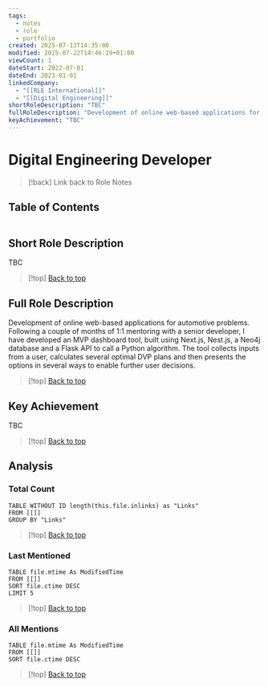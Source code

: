 ```yaml
---
tags:
  - notes
  - role
  - portfolio
created: 2025-07-13T14:35:00
modified: 2025-07-22T14:46:19+01:00
viewCount: 1
dateStart: 2022-07-01
dateEnd: 2023-01-01
linkedCompany:
  - "[[RLE International]]"
  - "[[Digital Engineering]]"
shortRoleDescription: "TBC"
fullRoleDescription: "Development of online web-based applications for automotive problems. Following a couple of months of 1:1 mentoring with a senior developer, I have developed an MVP dashboard tool, built using <span class=\"theme-link\">Next.js</span>, <span class=\"theme-link\">Nest.js</span>, a <span class=\"theme-link\">Neo4j</span> database and a <span class=\"theme-link\">Flask</span> <span class=\"theme-link\">API</span> to call a <span class=\"theme-link\">Python</span> algorithm. The tool collects inputs from a user, calculates several optimal <span class=\"theme-link\">DVP</span> plans and then presents the options in several ways to enable further user decisions."
keyAchievement: "TBC"
---
```


# Digital Engineering Developer

> [!back] Link back to <span class="theme-link">Role Notes</span>

## Table of Contents
```table-of-contents
```

## Short Role Description

TBC

>[!top] [Back to top](#Table%20of%20Contents)

## Full Role Description

Development of online web-based applications for automotive problems. Following a couple of months of 1:1 mentoring with a senior developer, I have developed an MVP dashboard tool, built using <span class="theme-link">Next.js</span>, <span class="theme-link">Nest.js</span>, a <span class="theme-link">Neo4j</span> database and a <span class="theme-link">Flask</span> <span class="theme-link">API</span> to call a <span class="theme-link">Python</span> algorithm. The tool collects inputs from a user, calculates several optimal <span class="theme-link">DVP</span> plans and then presents the options in several ways to enable further user decisions.

>[!top] [Back to top](#Table%20of%20Contents)

## Key Achievement

TBC

>[!top] [Back to top](#Table%20of%20Contents)

## Analysis

### Total Count

```dataview
TABLE WITHOUT ID length(this.file.inlinks) as "Links"
FROM [[]]
GROUP BY "Links"
```

>[!top] [Back to top](#Table%20of%20Contents)

### Last Mentioned

```dataview
TABLE file.mtime As ModifiedTime
FROM [[]]
SORT file.ctime DESC
LIMIT 5
```

>[!top] [Back to top](#Table%20of%20Contents)

### All Mentions

```dataview
TABLE file.mtime As ModifiedTime
FROM [[]]
SORT file.ctime DESC
```

>[!top] [Back to top](#Table%20of%20Contents)